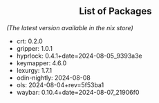<!--- This list was auto-generated by ./helper.sh. DO NOT edit this file manually. -->

<h2 align="center">List of Packages</h2>

_(The latest version available in the nix store)_

- crt: 0.2.0
- gripper: 1.0.1
- hyprlock: 0.4.1+date=2024-08-05_9393a3e
- keymapper: 4.6.0
- lexurgy: 1.7.1
- odin-nightly: 2024-08-08
- ols: 2024-08-04+rev=5f53ba1
- waybar: 0.10.4+date=2024-08-07_21906f0
